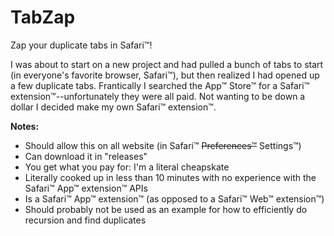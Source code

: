 # TabZap

Zap your duplicate tabs in Safari™!

I was about to start on a new project and had pulled a bunch of tabs to start (in everyone's favorite browser, Safari™), but then realized I had opened up a few duplicate tabs. Frantically I searched the App™ Store™ for a Safari™ extension™--unfortunately they were all paid. Not wanting to be down a dollar I decided make my own Safari™ extension™.

**Notes:**
 - Should allow this on all website (in Safari™ ~~Preferences™~~ Settings™)
 - Can download it in "releases"
 - You get what you pay for: I'm a literal cheapskate
 - Literally cooked up in less than 10 minutes with no experience with the Safari™ App™ extension™ APIs
 - Is a Safari™ App™ extension™ (as opposed to a Safari™ Web™ extension™)
 - Should probably not be used as an example for how to efficiently do recursion and find duplicates
